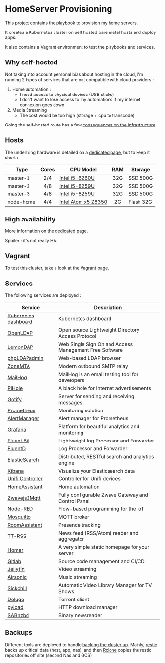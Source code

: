 
# HomeServer Provisioning

This project contains the playbook to provision my home servers.

It creates a Kubernetes cluster on self hosted bare metal hosts and deploy apps.

It also contains a Vagrant environment to test the playbooks and services.

## Why self-hosted

Not taking into account personal bias about hosting in the cloud, I'm running 2 types of services that are not compatible with cloud providers :

1. Home automation :
   * I need access to physical devices (USB sticks)
   * I don't want to lose access to my automations if my internet connexion goes down
2. Media Streaming
    * The cost would be too high (storage + cpu to transcode)

Going the self-hosted route has a few [consequences on the infrastructure](docs/Bare_metal_considerations.md).

## Hosts

The underlying hardware is detailed on a [dedicated page](docs/Hardware_detail.md), but to keep it short :

| Type      | Cores | CPU Model                                                                                                                                |  RAM  | Storage   |
| --------- | :---: | ---------------------------------------------------------------------------------------------------------------------------------------- | :---: | --------- |
| master-1  |  2/4  | [Intel i5-6260U](https://ark.intel.com/products/91160/Intel-Core-i5-6260U-Processor-4M-Cache-up-to-2-90-GHz-)                            |  32G  | SSD 500G  |
| master-2  |  4/8  | [Intel i5-8259U](https://ark.intel.com/content/www/us/en/ark/products/135935/intel-core-i5-8259u-processor-6m-cache-up-to-3-80-ghz.html) |  32G  | SSD 500G  |
| master-3  |  4/8  | [Intel i5-8259U](https://ark.intel.com/content/www/us/en/ark/products/135935/intel-core-i5-8259u-processor-6m-cache-up-to-3-80-ghz.html) |  32G  | SSD 500G  |
| node-home |  4/4  | [Intel Atom x5 Z8350](https://ark.intel.com/products/93361/Intel-Atom-x5-Z8350-Processor-2M-Cache-up-to-1-92-GHz-)                       |  2G   | Flash 32G |

## High availability

More information on the [dedicated page](docs/High_availability.md).

Spoiler : it's not really HA.

## Vagrant

To test this cluster, take a look at the [Vagrant page](docs/Vagrant.md).

## Services

The following services are deployed :

| Service                                                          | Description                                            |
| ---------------------------------------------------------------- | ------------------------------------------------------ |
| [Kubernetes dashboard](https://github.com/kubernetes/dashboard/) | Kubernetes dashboard                                   |
| [OpenLDAP](https://www.openldap.org/)                            | Open source Lightweight Directory Access Protocol      |
| [LemonDAP](https://lemonldap-ng.org/welcome/)                    | Web Single Sign On and Access Management Free Software |
| [phpLDAPadmin](http://phpldapadmin.sourceforge.net/)             | Web-based LDAP browser                                 |
| [ZoneMTA](https://github.com/zone-eu/zone-mta)                   | Modern outbound SMTP relay                             |
| [MailHog](https://github.com/mailhog/MailHog)                    | MailHog is an email testing tool for developers        |
| [PiHole](https://pi-hole.net/)                                   | A black hole for Internet advertisements               |
| [Gotify](https://github.com/gotify/server)                       | Server for sending and receiving messages              |
| [Prometheus](https://prometheus.io/)                             | Monitoring solution                                    |
| [AlertManager](https://github.com/prometheus/alertmanager)       | Alert manager for Prometheus                           |
| [Grafana](https://grafana.com/)                                  | Platform for beautiful analytics and monitoring        |
| [Fluent Bit](https://fluentbit.io/)                              | Lightweight log Processor and Forwarder                |
| [FluentD](https://www.fluentd.org/)                              | Log Processor and Forwarder                            |
| [ElasticSearch](https://www.elastic.co/products/elasticsearch)   | Distributed, RESTful search and analytics engine       |
| [Kibana](https://www.elastic.co/products/kibana)                 | Visualize your Elasticsearch data                      |
| [Unifi Controller](https://unifi-sdn.ubnt.com/)                  | Controller for Unifi devices                           |
| [HomeAssistant](https://www.home-assistant.io/)                  | Home automation                                        |
| [Zwavejs2Mqtt](https://zwave-js.github.io/zwavejs2mqtt/)         | Fully configurable Zwave Gateway and Control Panel     |
| [Node-RED](https://nodered.org/)                                 | Flow-based programming for the IoT                     |
| [Mosquitto](https://mosquitto.org/)                              | MQTT broker                                            |
| [RoomAssistant](https://github.com/mKeRix/room-assistant)        | Presence tracking                                      |
| [TT-RSS](https://tt-rss.org/)                                    | News feed (RSS/Atom) reader and aggregator             |
| [Homer](https://github.com/bastienwirtz/homer)                   | A very simple static homepage for your server          |
| [Gitlab](https://about.gitlab.com/)                              | Source code management and CI/CD                       |
| [Jellyfin](https://jellyfin.org/)                                | Video streaming                                        |
| [Airsonic](https://airsonic.github.io/)                          | Music streaming                                        |
| [Sickchill](https://sickchill.github.io/)                        | Automatic Video Library Manager for TV Shows.          |
| [Deluge](https://deluge-torrent.org/)                            | Torrent client                                         |
| [pyload](https://pyload.net/)                                    | HTTP download manager                                  |
| [SABnzbd](https://sabnzbd.org/)                                  | Binary newsreader                                      |

## Backups

Different tools are deployed to handle [backing the cluster up](docs/Backups.md).
Mainly, [restic](https://restic.net/) backs up critical data (host, app, nas), and then [Rclone](https://rclone.org/) copies the restic repositories off site (second Nas and GCS)
